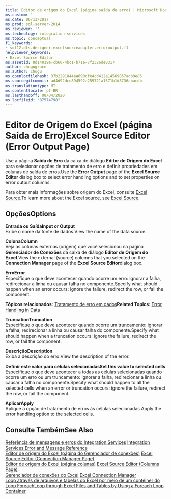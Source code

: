 ```yaml
---
title: Editor de origem do Excel (página saída de erro) | Microsoft Docs
ms.custom: ''
ms.date: 06/13/2017
ms.prod: sql-server-2014
ms.reviewer: ''
ms.technology: integration-services
ms.topic: conceptual
f1_keywords:
- sql12.dts.designer.excelsourceadapter.erroroutput.f1
helpviewer_keywords:
- Excel Source Editor
ms.assetid: 8d14019e-cb60-4bc1-b71e-7f2326de8317
author: chugugrace
ms.author: chugu
ms.openlocfilehash: 37b2291844aa690cfe4cd412a14569057adb9e85
ms.sourcegitcommit: ad4d92dce894592a259721a1571b1d8736abacdb
ms.translationtype: MT
ms.contentlocale: pt-BR
ms.lasthandoff: 08/04/2020
ms.locfileid: "87574798"
---
```

# <a name="excel-source-editor-error-output-page"></a><span data-ttu-id="174a4-102">Editor de Origem do Excel (página Saída de Erro)</span><span class="sxs-lookup"><span data-stu-id="174a4-102">Excel Source Editor (Error Output Page)</span></span>
  <span data-ttu-id="174a4-103">Use a página **Saída de Erro** da caixa de diálogo **Editor de Origem do Excel** para selecionar opções de tratamento de erro e definir propriedades em colunas de saída de erros.</span><span class="sxs-lookup"><span data-stu-id="174a4-103">Use the **Error Output** page of the **Excel Source Editor** dialog box to select error handling options and to set properties on error output columns.</span></span>  
  
 <span data-ttu-id="174a4-104">Para obter mais informações sobre origem do Excel, consulte [Excel Source](data-flow/excel-source.md).</span><span class="sxs-lookup"><span data-stu-id="174a4-104">To learn more about the Excel source, see [Excel Source](data-flow/excel-source.md).</span></span>  
  
## <a name="options"></a><span data-ttu-id="174a4-105">Opções</span><span class="sxs-lookup"><span data-stu-id="174a4-105">Options</span></span>  
 <span data-ttu-id="174a4-106">**Entrada ou Saída**</span><span class="sxs-lookup"><span data-stu-id="174a4-106">**Input or Output**</span></span>  
 <span data-ttu-id="174a4-107">Exibe o nome da fonte de dados.</span><span class="sxs-lookup"><span data-stu-id="174a4-107">View the name of the data source.</span></span>  
  
 <span data-ttu-id="174a4-108">**Coluna**</span><span class="sxs-lookup"><span data-stu-id="174a4-108">**Column**</span></span>  
 <span data-ttu-id="174a4-109">Veja as colunas externas (origem) que você selecionou na página **Gerenciador de Conexões** da caixa de diálogo **Editor de Origem do Excel**.</span><span class="sxs-lookup"><span data-stu-id="174a4-109">View the external (source) columns that you selected on the **Connection Manager** page of the **Excel Source Editor**dialog box.</span></span>  
  
 <span data-ttu-id="174a4-110">**Erro**</span><span class="sxs-lookup"><span data-stu-id="174a4-110">**Error**</span></span>  
 <span data-ttu-id="174a4-111">Especifique o que deve acontecer quando ocorre um erro: ignorar a falha, redirecionar a linha ou causar falha no componente.</span><span class="sxs-lookup"><span data-stu-id="174a4-111">Specify what should happen when an error occurs: ignore the failure, redirect the row, or fail the component.</span></span>  
  
 <span data-ttu-id="174a4-112">**Tópicos relacionados:** [Tratamento de erro em dados](data-flow/error-handling-in-data.md)</span><span class="sxs-lookup"><span data-stu-id="174a4-112">**Related Topics:** [Error Handling in Data](data-flow/error-handling-in-data.md)</span></span>  
  
 <span data-ttu-id="174a4-113">**Truncation**</span><span class="sxs-lookup"><span data-stu-id="174a4-113">**Truncation**</span></span>  
 <span data-ttu-id="174a4-114">Especifique o que deve acontecer quando ocorre um truncamento: ignorar a falha, redirecionar a linha ou causar falha do componente.</span><span class="sxs-lookup"><span data-stu-id="174a4-114">Specify what should happen when a truncation occurs: ignore the failure, redirect the row, or fail the component.</span></span>  
  
 <span data-ttu-id="174a4-115">**Descrição**</span><span class="sxs-lookup"><span data-stu-id="174a4-115">**Description**</span></span>  
 <span data-ttu-id="174a4-116">Exiba a descrição do erro.</span><span class="sxs-lookup"><span data-stu-id="174a4-116">View the description of the error.</span></span>  
  
 <span data-ttu-id="174a4-117">**Definir este valor para células selecionadas**</span><span class="sxs-lookup"><span data-stu-id="174a4-117">**Set this value to selected cells**</span></span>  
 <span data-ttu-id="174a4-118">Especifique o que deve acontecer a todas as células selecionadas quando ocorre um erro ou um truncamento: ignorar a falha, redirecionar a linha ou causar a falha no componente.</span><span class="sxs-lookup"><span data-stu-id="174a4-118">Specify what should happen to all the selected cells when an error or truncation occurs: ignore the failure, redirect the row, or fail the component.</span></span>  
  
 <span data-ttu-id="174a4-119">**Aplicar**</span><span class="sxs-lookup"><span data-stu-id="174a4-119">**Apply**</span></span>  
 <span data-ttu-id="174a4-120">Aplique a opção de tratamento de erros às células selecionadas.</span><span class="sxs-lookup"><span data-stu-id="174a4-120">Apply the error handling option to the selected cells.</span></span>  
  
## <a name="see-also"></a><span data-ttu-id="174a4-121">Consulte Também</span><span class="sxs-lookup"><span data-stu-id="174a4-121">See Also</span></span>  
 <span data-ttu-id="174a4-122">[Referência de mensagens e erros do Integration Services](../../2014/integration-services/integration-services-error-and-message-reference.md) </span><span class="sxs-lookup"><span data-stu-id="174a4-122">[Integration Services Error and Message Reference](../../2014/integration-services/integration-services-error-and-message-reference.md) </span></span>  
 <span data-ttu-id="174a4-123">[Editor de origem do Excel &#40;página do Gerenciador de conexões&#41;](../../2014/integration-services/excel-source-editor-connection-manager-page.md) </span><span class="sxs-lookup"><span data-stu-id="174a4-123">[Excel Source Editor &#40;Connection Manager Page&#41;](../../2014/integration-services/excel-source-editor-connection-manager-page.md) </span></span>  
 <span data-ttu-id="174a4-124">[Editor de origem do Excel &#40;página colunas&#41;](../../2014/integration-services/excel-source-editor-columns-page.md) </span><span class="sxs-lookup"><span data-stu-id="174a4-124">[Excel Source Editor &#40;Columns Page&#41;](../../2014/integration-services/excel-source-editor-columns-page.md) </span></span>  
 <span data-ttu-id="174a4-125">[Gerenciador de conexões do Excel](connection-manager/excel-connection-manager.md) </span><span class="sxs-lookup"><span data-stu-id="174a4-125">[Excel Connection Manager](connection-manager/excel-connection-manager.md) </span></span>  
 [<span data-ttu-id="174a4-126">Loop através de arquivos e tabelas do Excel por meio de um contêiner do Loop Foreach</span><span class="sxs-lookup"><span data-stu-id="174a4-126">Loop through Excel Files and Tables by Using a Foreach Loop Container</span></span>](control-flow/foreach-loop-container.md)  
  
  
